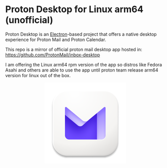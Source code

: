 # Proton Desktop for Linux arm64 (unofficial)

Proton Desktop is an [Electron](https://electronjs.org)-based project that offers a native desktop experience for Proton Mail and Proton Calendar.

This repo is a mirror of official proton mail desktop app hosted in: https://github.com/ProtonMail/inbox-desktop 

I am offering the Linux arm64 rpm version of the app so distros like Fedora Asahi and others are able to use the app until proton team release arm64 version for linux out of the box.

<p align="center">
  <img src="assets/icons/icon.png" width="256" height="256">
</p>
